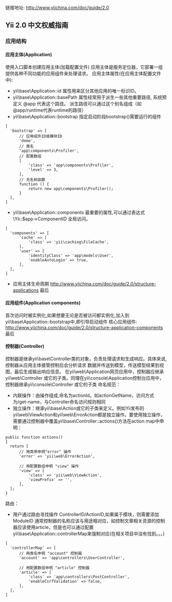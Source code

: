 链接地址: http://www.yiichina.com/doc/guide/2.0

## Yii 2.0 中文权威指南

### 应用结构

#### 应用主体(Application)
使用入口脚本创建应用主体(加载配置文件)
应用主体是服务定位器，它部署一组提供各种不同功能的应用组件来处理请求。
应用主体属性(在应用主体配置文件中):
- yii\base\Application::id 属性用来区分其他应用的唯一标识ID。
- yii\base\Application::basePath 属性经常用于派生一些其他重要路径, 系统预定义 @app 代表这个路径。 派生路径可以通过这个别名组成（如@app/runtime代表runtime的路径）
- yii\base\Application::bootstrap 指定启动阶段bootstrap()需要运行的组件
```
[
  'bootstrap' => [
      // 应用组件ID或模块ID
      'demo',
      // 类名
      'app\components\Profiler',
      // 配置数组
      [
          'class' => 'app\components\Profiler',
          'level' => 3,
      ],
      // 无名称函数
      function () {
          return new app\components\Profiler();
      }
  ],
]
```
- yii\base\Application::components 最重要的属性,可以通过表达式 \Yii::$app->ComponentID 全局访问。
```
[
  'components' => [
      'cache' => [
          'class' => 'yii\caching\FileCache',
      ],
      'user' => [
          'identityClass' => 'app\models\User',
          'enableAutoLogin' => true,
      ],
  ],
]
```
- 应用主体生命周期 http://www.yiichina.com/doc/guide/2.0/structure-applications 最后

#### 应用组件(Application components)
首次访问时被实例化,如果想要无论是否被访问都实例化,加入到yii\base\Application::bootstrap中,即引导启动组件
核心应用组件: http://www.yiichina.com/doc/guide/2.0/structure-application-components 最后

#### 控制器(Controller)
控制器是继承yii\base\Controller类的对象，负责处理请求和生成响应。具体来说,控制器从应用主体接管控制后会分析请求
数据并传送到模型，传送模型结果到视图，最后生成输出响应信息。
在yii\web\Application网页应用中，控制器应继承yii\web\Controller 或它的子类。同理在yii\console\Application控制台应用中，控制器继承yii\console\Controller 或它的子类
命名规范：
- 内联操作：由操作组成,命名为actionId。如actionGetName，访问方式为/get-name，与Controller命名访问规则相同
- 独立操作：继承yii\base\Action或它的子类来定义。例如Yii发布的yii\web\ViewAction和yii\web\ErrorAction都是独立操作。要使用独立操作，需要通过控制器中覆盖yii\base\Controller::actions()方法在action map中申明：
```
public function actions()
{
  return [
      // 用类来申明"error" 操作
      'error' => 'yii\web\ErrorAction',

      // 用配置数组申明 "view" 操作
      'view' => [
          'class' => 'yii\web\ViewAction',
          'viewPrefix' => '',
      ],
  ];
}
```
路由：
- 用户通过路由寻找操作 ControllerID/ActionID,如果属于模块，则需要添加ModuleID
通常控制器的名称应该与用途相对应，如控制文章相关资源的控制器应该使用article，但是也可以通过配置yii\base\Application::controllerMap来强制对应(在相关项目中没有找到。。。)
```
[
  'controllerMap' => [
      // 用类名申明 "account" 控制器
      'account' => 'app\controllers\UserController',

      // 用配置数组申明 "article" 控制器
      'article' => [
          'class' => 'app\controllers\PostController',
          'enableCsrfValidation' => false,
      ],
  ],
]
```
